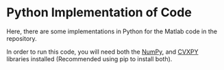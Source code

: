 # Python Implementation of Code
Here, there are some implementations in Python for the Matlab code in the repository.

In order to run this code, you will need both the [NumPy](https://numpy.org/install/), and [CVXPY](https://www.cvxpy.org/install/) libraries installed (Recommended using pip to install both).

